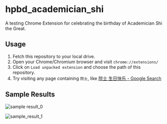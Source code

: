 # hpbd_academician_shi #

A testing Chrome Extension for celebrating the birthday of Academician Shi the Great.

## Usage ##
 1. Fetch this repository to your local drive.
 2. Open your Chrome/Chromium browser and visit `chrome://extensions/`
 3. Click on `Load unpacked extension` and choose the path of this repository.
 4. Try visiting any page containing `院士`, like [院士 生日快乐 - Google Search][1]

## Sample Results ##

![sample result_0][2]

![sample_result_1][3]


  [1]: https://www.google.com/search?q=%E9%99%A2%E5%A3%AB%20%E7%94%9F%E6%97%A5%E5%BF%AB%E4%B9%90
  [2]: https://raw.github.com/starrify/hpbd_academician_shi/master/sample_0.png
  [3]: https://raw.github.com/starrify/hpbd_academician_shi/master/sample_1.png
